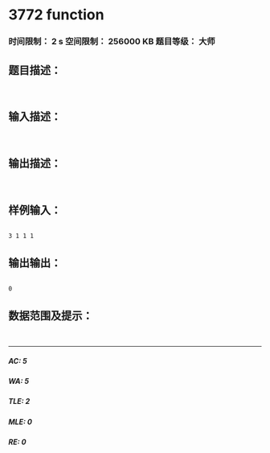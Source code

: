 # 3772 function   
### 时间限制： 2 s     空间限制： 256000 KB     题目等级： 大师  
## 题目描述：  

<pre>

</pre>
  
  
## 输入描述：  

<pre>

</pre>
  
  
## 输出描述：  

<pre>

</pre>
  
  
## 样例输入：  

<pre><code>
3 1 1 1
</code></pre>
  
  
## 输出输出：  

<pre><code>
0
</code></pre>
  
  
## 数据范围及提示：  

<pre>

</pre>
  
  
***  

##### AC: 5  
##### WA: 5  
##### TLE: 2  
##### MLE: 0  
##### RE: 0  
